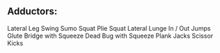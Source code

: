 ## Adductors:
Lateral Leg Swing
Sumo Squat
Plie Squat
Lateral Lunge
In / Out Jumps
Glute Bridge with Squeeze
Dead Bug with Squeeze
Plank Jacks
Scissor Kicks